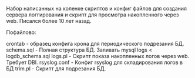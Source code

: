 Набор написанных на коленке скриптов и конфиг файлов для создания сервера логгирования и скрипт для просмотра накопленного через web.
Писался более 10 лет назад.

Пофайлово:

crontab          - образец конфига крона для периодического подрезания БД.<BR>
schema.sql - Полная структура БД.  Заливать mysql logs < logdb_schema.sql
logs.pl          - Скрипт показа накопленных логов через web. Требует DBI.
rsyslog.conf     - Конфиг rsyslog для складирования логов в БД
trim.pl          - Скрипт для подрезания БД.
